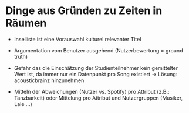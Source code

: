 Dinge aus Gründen zu Zeiten in Räumen
=====================================

* Inselliste ist eine Vorauswahl kulturel relevanter Titel

* Argumentation vom Benutzer ausgehend (Nutzerbewertung = ground truth)

* Gefahr das die Einschätzung der Studienteilnehmer kein gemittelter Wert ist, da immer nur ein Datenpunkt pro Song existiert -> Lösung: acousticbrainz hinzunehmen

* Mitteln der Abweichungen (Nutzer vs. Spotify) pro Attribut (z.B.: Tanzbarkeit) oder Mittelung pro Attribut und Nutzergruppen (Musiker, Laie ...)
